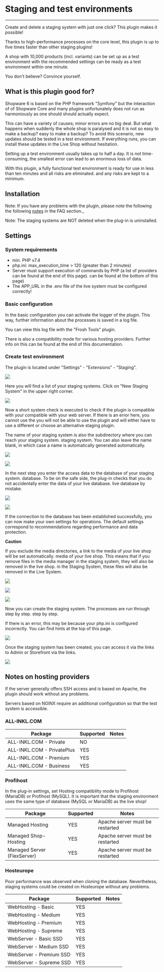 # Staging and test environments

---

Create and delete a staging system with just one click?
This plugin makes it possible!

Thanks to high-performance processes on the core level, this plugin is up to five times
faster than other staging plugins!

A shop with 10,000 products (incl. variants) can be set up as a test environment with the recommended
settings can be ready as a test environment within one minute.

You don't believe? Convince yourself.

## What is this plugin good for?

Shopware 6 is based on the PHP framework "Symfony" but the interaction of
of Shopware Core and many plugins unfortunately does not run as harmoniously as one should
should actually expect.

This can have a variety of causes; minor errors are no big deal.
But what happens when suddenly the whole shop is paralysed and it is not so easy to make a backup?
easy to make a backup? To avoid this scenario,
new updates should be tested in a test environment. If everything
runs, you can install these updates in the Live Shop without hesitation.

Setting up a test environment usually takes up to half a day. It is not
time-consuming, the smallest error can lead to an enormous loss of data.

With this plugin, a fully functional test environment is ready for use in less than ten minutes and all risks are eliminated.
and any risks are kept to a minimum.

## Installation

Note: If you have any problems with the plugin, please note the following
the following [notes](../) in the FAQ section._

Note: The staging systems are NOT deleted when the plug-in is uninstalled.

## Settings

### System requirements

- min. PHP v7.4
- php.ini: max_execution_time > 120 (greater than 2 minutes)
- Server must support execution of commands by PHP (a list of providers can be found at the end of this page).
  can be found at the bottom of this page)
- The APP_URL in the .env file of the live system must be configured correctly!

### Basic configuration

In the basic configuration you can activate the logger of the plugin. This way, further
information about the processes is saved in a log file.

You can view this log file with the "Frosh Tools" plugin.

There is also a compatibility mode for various hosting providers. Further
info on this can be found at the end of this documentation.

### Create test environment

The plugin is located under "Settings" - "Extensions" - "Staging".

![](images/ms-01.jpg)

Here you will find a list of your staging systems.
Click on "New Staging System" in the upper right corner.

![](images/ms-02.jpg)

Now a short system check is executed to check if the plugin is compatible with your
compatible with your web server. If there is an error here, you cannot use the
you will not be able to use the plugin and will either have to use a different
or choose an alternative staging plugin.

The name of your staging system is also the subdirectory where you can reach your staging system.
staging system. You can also leave the name blank, in which case a name is automatically
generated automatically.

![](images/ms-03.jpg)

![](images/ms-04.jpg)

In the next step you enter the access data to the database of your staging system.
database. To be on the safe side, the plug-in checks that you do not accidentally enter the data of your live database.
live database by mistake.

![](images/ms-05.jpg)

![](images/ms-06.jpg)

If the connection to the database has been established successfully, you can now make your own
settings for operations. The default settings correspond to recommendations
regarding performance and data protection.

**Caution**

If you exclude the media directories, a link to the media of your live shop will be set automatically.
media of your live shop. This means that if you remove files in the media manager in the staging system, they will also be removed in the live shop.
in the Staging System, these files will also be removed in the Live System.

![](images/ms-07.jpg)

![](images/ms-08.jpg)

![](images/ms-09.jpg)

Now you can create the staging system. The processes are run through step by step.
step by step.

If there is an error, this may be because your php.ini
is configured incorrectly. You can find hints at the top of this page.

![](images/ms-10.jpg)

Once the staging system has been created, you can access it via the links to Admin or
Storefront via the links.

![](images/ms-11.jpg)


## Notes on hosting providers

If the server generally offers SSH access and is based on Apache, the plugin should work without any problems.

Servers based on NGINX require an additional configuration so that the test system is accessible.

### ALL-INKL.COM

| Package | Supported | Notes |
| ----------- | ----------- | ----------- |
| ALL-INKL.COM - Private | NO | |
| ALL-INKL.COM - PrivatePlus | YES | |
| ALL-INKL.COM - Premium | YES | |
| ALL-INKL.COM - Business | YES | |

### Profihost

In the plug-in settings, set Hosting compatibility mode to Profihost (MariaDB) or Profihost (MySQL). It is important that the staging environment uses the same type of database (MySQL or MariaDB) as the live shop!

| Package | Supported | Notes |
| ----------- | ----------- | ----------- |
| Managed Hosting | YES | Apache server must be restarted |
| Managed Shop-Hosting | YES | Apache server must be restarted |
| Managed Server (FlexServer) | YES | Apache server must be restarted |

### Hosteurope

Poor performance was observed when cloning the database. Nevertheless, staging systems could be created on Hosteurope without any problems.

| Package | Supported | Notes |
| ----------- | ----------- | ----------- |
| WebHosting - Basic | YES | |
| WebHosting - Medium | YES | |
| WebHosting - Premium | YES | |
| WebHosting - Supreme | YES | |
| WebServer - Basic SSD | YES | |
| WebServer - Medium SSD | YES | |
| WebServer - Premium SSD | YES | |
| WebServer - Supreme SSD | YES | |
